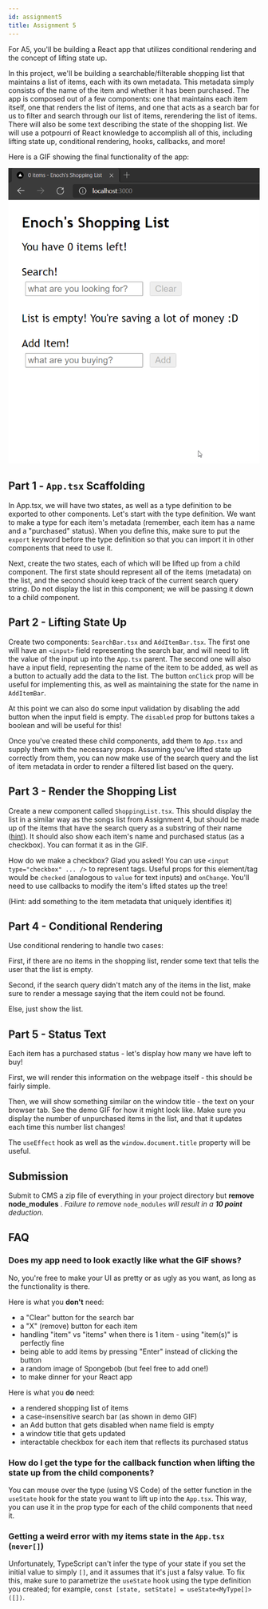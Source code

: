 ```yaml
---
id: assignment5
title: Assignment 5
---
```


For A5, you'll be building a React app that utilizes conditional rendering and
the concept of lifting state up.

In this project, we'll be building a searchable/filterable shopping list that
maintains a list of items, each with its own metadata. This metadata simply
consists of the name of the item and whether it has been purchased. The app is
composed out of a few components: one that maintains each item itself, one that
renders the list of items, and one that acts as a search bar for us to filter
and search through our list of items, rerendering the list of items. There will
also be some text describing the state of the shopping list. We will use a
potpourri of React knowledge to accomplish all of this, including lifting state
up, conditional rendering, hooks, callbacks, and more!

Here is a GIF showing the final functionality of the app:

![Assignment 5 Demo](/img/a5/a5_demo.gif)

## Part 1 - `App.tsx` Scaffolding

In App.tsx, we will have two states, as well as a type definition to be exported
to other components. Let's start with the type definition. We want to make a
type for each item's metadata (remember, each item has a name and a "purchased"
status). When you define this, make sure to put the `export` keyword before the
type definition so that you can import it in other components that need to use
it.

Next, create the two states, each of which will be lifted up from a child
component. The first state should represent all of the items (metadata) on the
list, and the second should keep track of the current search query string. Do
not display the list in this component; we will be passing it down to a child
component.

## Part 2 - Lifting State Up

Create two components: `SearchBar.tsx` and `AddItemBar.tsx`. The first one will
have an `<input>` field representing the search bar, and will need to lift the
value of the input up into the `App.tsx` parent. The second one will also have a
input field, representing the name of the item to be added, as well as a button
to actually add the data to the list. The button `onClick` prop will be useful
for implementing this, as well as maintaining the state for the name in
`AddItemBar`.

At this point we can also do some input validation by disabling the add button
when the input field is empty. The `disabled` prop for buttons takes a boolean
and will be useful for this!

Once you've created these child components, add them to `App.tsx` and supply
them with the necessary props. Assuming you've lifted state up correctly from
them, you can now make use of the search query and the list of item metadata in
order to render a filtered list based on the query.

## Part 3 - Render the Shopping List

Create a new component called `ShoppingList.tsx`. This should display the list
in a similar way as the songs list from Assignment 4, but should be made up of
the items that have the search query as a substring of their name
([hint](https://developer.mozilla.org/en-US/docs/Web/JavaScript/Reference/Global_Objects/Array/includes)).
It should also show each item's name and purchased status (as a checkbox). You
can format it as in the GIF.

How do we make a checkbox? Glad you asked! You can use `<input type="checkbox" ... />` to represent tags. Useful props for this element/tag would be `checked`
(analogous to `value` for text inputs) and `onChange`. You'll need to use
callbacks to modify the item's lifted states up the tree!

(Hint: add something to the item metadata that uniquely identifies it)

## Part 4 - Conditional Rendering

Use conditional rendering to handle two cases:

First, if there are no items in the shopping list, render some text that tells
the user that the list is empty.

Second, if the search query didn't match any of the items in the list, make sure
to render a message saying that the item could not be found.

Else, just show the list.

## Part 5 - Status Text

Each item has a purchased status - let's display how many we have left to buy!

First, we will render this information on the webpage itself - this should be
fairly simple.

Then, we will show something similar on the window title - the text on your
browser tab. See the demo GIF for how it might look like. Make sure you display
the number of unpurchased items in the list, and that it updates each time this
number list changes!

The `useEffect` hook as well as the `window.document.title` property will be
useful.

## Submission

Submit to CMS a zip file of everything in your project directory but **remove
node_modules** . _Failure to remove_ `node_modules` _will result in a **10
point** deduction_.

## FAQ

### Does my app need to look exactly like what the GIF shows?

No, you're free to make your UI as pretty or as ugly as you want, as long as the
functionality is there.

Here is what you **don't** need:

- a "Clear" button for the search bar
- a "X" (remove) button for each item
- handling "item" vs "item*s*" when there is 1 item - using "item(s)" is perfectly fine
- being able to add items by pressing "Enter" instead of clicking the button
- a random image of Spongebob (but feel free to add one!)
- to make dinner for your React app

Here is what you **do** need:

- a rendered shopping list of items
- a case-insensitive search bar (as shown in demo GIF)
- an Add button that gets disabled when name field is empty
- a window title that gets updated
- interactable checkbox for each item that reflects its purchased status

### How do I get the type for the callback function when lifting the state up from the child components?

You can mouse over the type (using VS Code) of the setter function in the `useState`
hook for the state you want to lift up into the `App.tsx`. This way, you can use
it in the prop type for each of the child components that need it.

### Getting a weird error with my items state in the `App.tsx` (`never[]`)

Unfortunately, TypeScript can't infer the type of your state if you set the initial
value to simply `[]`, and it assumes that it's just a falsy value. To fix this,
make sure to parametrize the `useState` hook using the type definition you created;
for example, `const [state, setState] = useState<MyType[]>([])`.
